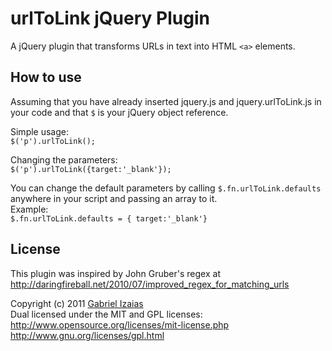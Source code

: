 # urlToLink jQuery Plugin

A jQuery plugin that transforms URLs in text into HTML `<a>` elements.


## How to use

Assuming that you have already inserted jquery.js and jquery.urlToLink.js in your code and that `$` is your jQuery object reference.

Simple usage:<br />
`$('p').urlToLink();`

Changing the parameters:<br />
`$('p').urlToLink({target:'_blank'});`

You can change the default parameters by calling `$.fn.urlToLink.defaults` anywhere in your script and passing an array to it. <br />
Example:<br />
`$.fn.urlToLink.defaults = { target:'_blank'}`


## License

This plugin was inspired by John Gruber's regex at
http://daringfireball.net/2010/07/improved_regex_for_matching_urls

Copyright (c) 2011 [Gabriel Izaias](gabrielizaias.com)<br />
Dual licensed under the MIT and GPL licenses:<br />
http://www.opensource.org/licenses/mit-license.php<br />
http://www.gnu.org/licenses/gpl.html
